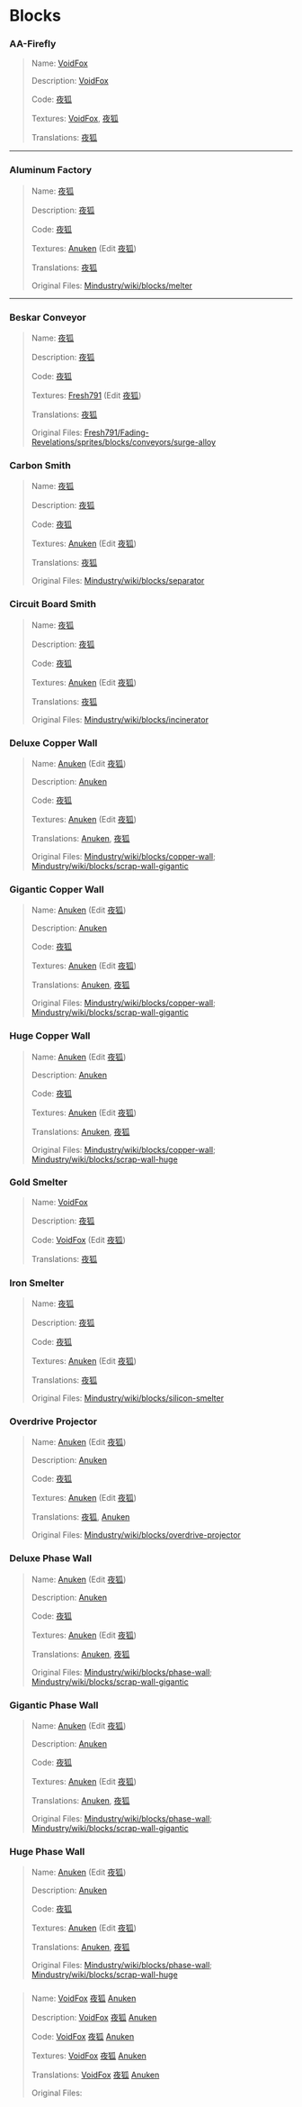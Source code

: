 # Blocks

### AA-Firefly
> Name: [VoidFox](https://github.com/VoidF0x)
> 
> Description: [VoidFox](https://github.com/VoidF0x)
>
> Code: [夜狐](https://github.com/Yoru-Kitsune)
> 
> Textures: [VoidFox](https://github.com/VoidF0x), [夜狐](https://github.com/Yoru-Kitsune)
> 
> Translations: [夜狐](https://github.com/Yoru-Kitsune)
---
### Aluminum Factory
> Name: [夜狐](https://github.com/Yoru-Kitsune)
> 
> Description: [夜狐](https://github.com/Yoru-Kitsune)
> 
> Code: [夜狐](https://github.com/Yoru-Kitsune)
> 
> Textures: [Anuken](https://github.com/Anuken) (Edit [夜狐](https://github.com/Yoru-Kitsune))
> 
> Translations: [夜狐](https://github.com/Yoru-Kitsune)
>
> Original Files: [Mindustry/wiki/blocks/melter](https://mindustrygame.github.io/wiki/blocks/165-melter/)
---
### Beskar Conveyor
> Name: [夜狐](https://github.com/Yoru-Kitsune)
> 
> Description: [夜狐](https://github.com/Yoru-Kitsune)
> 
> Code: [夜狐](https://github.com/Yoru-Kitsune)
> 
> Textures: [Fresh791](https://github.com/Fresh791) (Edit [夜狐](https://github.com/Yoru-Kitsune))
> 
> Translations: [夜狐](https://github.com/Yoru-Kitsune)
>
> Original Files: [Fresh791/Fading-Revelations/sprites/blocks/conveyors/surge-alloy](https://github.com/Fresh791/Fading-Revelations/tree/main/sprites/blocks/conveyors/surge-alloy)

### Carbon Smith
> Name: [夜狐](https://github.com/Yoru-Kitsune)
> 
> Description: [夜狐](https://github.com/Yoru-Kitsune)
> 
> Code: [夜狐](https://github.com/Yoru-Kitsune)
> 
> Textures: [Anuken](https://github.com/Anuken) (Edit [夜狐](https://github.com/Yoru-Kitsune))
> 
> Translations: [夜狐](https://github.com/Yoru-Kitsune)
>
> Original Files: [Mindustry/wiki/blocks/separator](https://mindustrygame.github.io/wiki/blocks/166-separator/)

### Circuit Board Smith
> Name: [夜狐](https://github.com/Yoru-Kitsune)
> 
> Description: [夜狐](https://github.com/Yoru-Kitsune)
> 
> Code: [夜狐](https://github.com/Yoru-Kitsune)
> 
> Textures: [Anuken](https://github.com/Anuken) (Edit [夜狐](https://github.com/Yoru-Kitsune))
> 
> Translations: [夜狐](https://github.com/Yoru-Kitsune)
>
> Original Files: [Mindustry/wiki/blocks/incinerator](https://mindustrygame.github.io/wiki/blocks/171-incinerator/)

### Deluxe Copper Wall
> Name: [Anuken](https://github.com/Anuken) (Edit [夜狐](https://github.com/Yoru-Kitsune))
> 
> Description: [Anuken](https://github.com/Anuken)
> 
> Code: [夜狐](https://github.com/Yoru-Kitsune)
> 
> Textures: [Anuken](https://github.com/Anuken) (Edit [夜狐](https://github.com/Yoru-Kitsune))
> 
> Translations: [Anuken](https://github.com/Anuken), [夜狐](https://github.com/Yoru-Kitsune)
>
> Original Files: [Mindustry/wiki/blocks/copper-wall](https://mindustrygame.github.io/wiki/blocks/187-copper-wall/); [Mindustry/wiki/blocks/scrap-wall-gigantic](https://mindustrygame.github.io/wiki/blocks/204-scrap-wall-gigantic/)

### Gigantic Copper Wall
> Name: [Anuken](https://github.com/Anuken) (Edit [夜狐](https://github.com/Yoru-Kitsune))
> 
> Description: [Anuken](https://github.com/Anuken)
> 
> Code: [夜狐](https://github.com/Yoru-Kitsune)
> 
> Textures: [Anuken](https://github.com/Anuken) (Edit [夜狐](https://github.com/Yoru-Kitsune))
> 
> Translations: [Anuken](https://github.com/Anuken), [夜狐](https://github.com/Yoru-Kitsune)
>
> Original Files: [Mindustry/wiki/blocks/copper-wall](https://mindustrygame.github.io/wiki/blocks/187-copper-wall/); [Mindustry/wiki/blocks/scrap-wall-gigantic](https://mindustrygame.github.io/wiki/blocks/204-scrap-wall-gigantic/)

### Huge Copper Wall
> Name: [Anuken](https://github.com/Anuken) (Edit [夜狐](https://github.com/Yoru-Kitsune))
> 
> Description: [Anuken](https://github.com/Anuken)
> 
> Code: [夜狐](https://github.com/Yoru-Kitsune)
> 
> Textures: [Anuken](https://github.com/Anuken) (Edit [夜狐](https://github.com/Yoru-Kitsune))
> 
> Translations: [Anuken](https://github.com/Anuken), [夜狐](https://github.com/Yoru-Kitsune)
>
> Original Files: [Mindustry/wiki/blocks/copper-wall](https://mindustrygame.github.io/wiki/blocks/187-copper-wall/); [Mindustry/wiki/blocks/scrap-wall-huge](https://mindustrygame.github.io/wiki/blocks/203-scrap-wall-huge/)

### Gold Smelter
> Name: [VoidFox](https://github.com/VoidF0x)
> 
> Description: [夜狐](https://github.com/Yoru-Kitsune)
> 
> Code: [VoidFox](https://github.com/VoidF0x) (Edit [夜狐](https://github.com/Yoru-Kitsune))
> 
> Translations: [夜狐](https://github.com/Yoru-Kitsune)

### Iron Smelter
> Name: [夜狐](https://github.com/Yoru-Kitsune)
> 
> Description: [夜狐](https://github.com/Yoru-Kitsune)
> 
> Code: [夜狐](https://github.com/Yoru-Kitsune)
> 
> Textures:  [Anuken](https://github.com/Anuken) (Edit [夜狐](https://github.com/Yoru-Kitsune))
> 
> Translations: [夜狐](https://github.com/Yoru-Kitsune)
>
> Original Files: [Mindustry/wiki/blocks/silicon-smelter](https://mindustrygame.github.io/wiki/blocks/156-silicon-smelter/)

### Overdrive Projector
> Name: [Anuken](https://github.com/Anuken) (Edit [夜狐](https://github.com/Yoru-Kitsune))
> 
> Description: [Anuken](https://github.com/Anuken)
> 
> Code: [夜狐](https://github.com/Yoru-Kitsune)
> 
> Textures: [Anuken](https://github.com/Anuken) (Edit [夜狐](https://github.com/Yoru-Kitsune))
> 
> Translations: [夜狐](https://github.com/Yoru-Kitsune), [Anuken](https://github.com/Anuken)
>
> Original Files: [Mindustry/wiki/blocks/overdrive-projector](https://mindustrygame.github.io/wiki/blocks/219-overdrive-projector/)

### Deluxe Phase Wall
> Name: [Anuken](https://github.com/Anuken) (Edit [夜狐](https://github.com/Yoru-Kitsune))
> 
> Description: [Anuken](https://github.com/Anuken)
> 
> Code: [夜狐](https://github.com/Yoru-Kitsune)
> 
> Textures: [Anuken](https://github.com/Anuken) (Edit [夜狐](https://github.com/Yoru-Kitsune))
> 
> Translations: [Anuken](https://github.com/Anuken), [夜狐](https://github.com/Yoru-Kitsune)
>
> Original Files: [Mindustry/wiki/blocks/phase-wall](https://mindustrygame.github.io/wiki/blocks/196-phase-wall/); [Mindustry/wiki/blocks/scrap-wall-gigantic](https://mindustrygame.github.io/wiki/blocks/204-scrap-wall-gigantic/)

### Gigantic Phase Wall
> Name: [Anuken](https://github.com/Anuken) (Edit [夜狐](https://github.com/Yoru-Kitsune))
> 
> Description: [Anuken](https://github.com/Anuken)
> 
> Code: [夜狐](https://github.com/Yoru-Kitsune)
> 
> Textures: [Anuken](https://github.com/Anuken) (Edit [夜狐](https://github.com/Yoru-Kitsune))
> 
> Translations: [Anuken](https://github.com/Anuken), [夜狐](https://github.com/Yoru-Kitsune)
>
> Original Files: [Mindustry/wiki/blocks/phase-wall](https://mindustrygame.github.io/wiki/blocks/196-phase-wall/); [Mindustry/wiki/blocks/scrap-wall-gigantic](https://mindustrygame.github.io/wiki/blocks/204-scrap-wall-gigantic/)

### Huge Phase Wall
> Name: [Anuken](https://github.com/Anuken) (Edit [夜狐](https://github.com/Yoru-Kitsune))
> 
> Description: [Anuken](https://github.com/Anuken)
> 
> Code: [夜狐](https://github.com/Yoru-Kitsune)
> 
> Textures: [Anuken](https://github.com/Anuken) (Edit [夜狐](https://github.com/Yoru-Kitsune))
> 
> Translations: [Anuken](https://github.com/Anuken), [夜狐](https://github.com/Yoru-Kitsune)
>
> Original Files: [Mindustry/wiki/blocks/phase-wall](https://mindustrygame.github.io/wiki/blocks/196-phase-wall/); [Mindustry/wiki/blocks/scrap-wall-huge](https://mindustrygame.github.io/wiki/blocks/203-scrap-wall-huge/)

### 
> Name: [VoidFox](https://github.com/VoidF0x) [夜狐](https://github.com/Yoru-Kitsune) [Anuken](https://github.com/Anuken)
> 
> Description: [VoidFox](https://github.com/VoidF0x) [夜狐](https://github.com/Yoru-Kitsune) [Anuken](https://github.com/Anuken)
> 
> Code: [VoidFox](https://github.com/VoidF0x) [夜狐](https://github.com/Yoru-Kitsune) [Anuken](https://github.com/Anuken)
> 
> Textures: [VoidFox](https://github.com/VoidF0x) [夜狐](https://github.com/Yoru-Kitsune) [Anuken](https://github.com/Anuken)
> 
> Translations: [VoidFox](https://github.com/VoidF0x) [夜狐](https://github.com/Yoru-Kitsune) [Anuken](https://github.com/Anuken)
>
> Original Files: 
